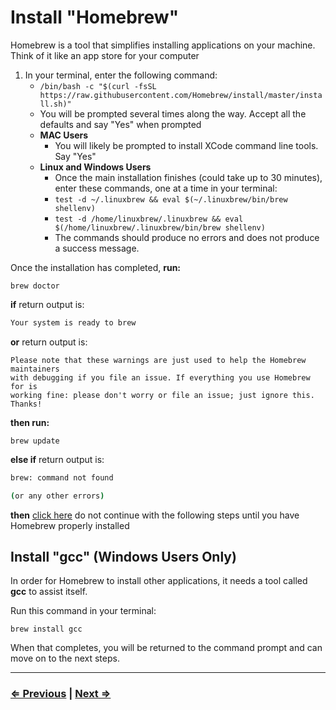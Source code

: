 # Install "Homebrew"

Homebrew is a tool that simplifies installing applications on your machine. Think of it like an app store for your computer

1. In your terminal, enter the following command:
   - `/bin/bash -c "$(curl -fsSL https://raw.githubusercontent.com/Homebrew/install/master/install.sh)"`
   - You will be prompted several times along the way. Accept all the defaults and say "Yes" when prompted
   - **MAC Users**
     - You will likely be prompted to install XCode command line tools. Say "Yes"
   - **Linux and Windows Users**
     - Once the main installation finishes (could take up to 30 minutes), enter these commands, one at a time in your terminal:
     - `test -d ~/.linuxbrew && eval $(~/.linuxbrew/bin/brew shellenv)`
     - `test -d /home/linuxbrew/.linuxbrew && eval $(/home/linuxbrew/.linuxbrew/bin/brew shellenv)`
     - The commands should produce no errors and does not produce a success message.

Once the installation has completed, **run:**

 `brew doctor`

**if** return output is:

```bash
Your system is ready to brew
```

**or** return output is:

```text
Please note that these warnings are just used to help the Homebrew maintainers
with debugging if you file an issue. If everything you use Homebrew for is
working fine: please don't worry or file an issue; just ignore this. Thanks!
```

**then run:**

`brew update`

**else if**  return output is:

```bash
brew: command not found

(or any other errors)
```

**then** [click here](../error/error.md) do not continue with the following steps until you have Homebrew properly installed

## Install "gcc" (Windows Users Only)

In order for Homebrew to install other applications, it needs a tool called **gcc** to assist itself.

Run this command in your terminal:

`brew install gcc`

When that completes, you will be returned to the command prompt and can move on to the next steps.

---

### [⇐ Previous](./2-apt.md) | [Next ⇒](./4-node.md)
